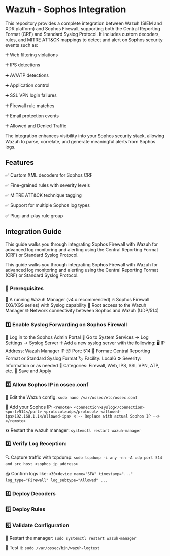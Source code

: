 # Wazuh - Sophos Integration
This repository provides a complete integration between Wazuh (SIEM and XDR platform) and Sophos Firewall, supporting both the Central Reporting Format (CRF) and Standard Syslog Protocol. It includes custom decoders, rules, and MITRE ATT&CK mappings to detect and alert on Sophos security events such as:

➕ Web filtering violations

➕ IPS detections

➕ AV/ATP detections

➕ Application control

➕ SSL VPN login failures

➕ Firewall rule matches

➕ Email protection events

➕ Allowed and Denied Traffic

The integration enhances visibility into your Sophos security stack, allowing Wazuh to parse, correlate, and generate meaningful alerts from Sophos logs.

## Features
✅ Custom XML decoders for Sophos CRF

✅ Fine-grained rules with severity levels

✅ MITRE ATT&CK technique tagging

✅ Support for multiple Sophos log types

✅ Plug-and-play rule group
## Integration Guide
This guide walks you through integrating Sophos Firewall with Wazuh for advanced log monitoring and alerting using the Central Reporting Format (CRF) or Standard Syslog Protocol.

This guide walks you through integrating Sophos Firewall with Wazuh for advanced log monitoring and alerting using the Central Reporting Format (CRF) or Standard Syslog Protocol.

### 🧱 Prerequisites
🧠 A running Wazuh Manager (v4.x recommended)
🔥 Sophos Firewall (XG/XGS series) with Syslog capability
🔐 Root access to the Wazuh Manager
🌐 Network connectivity between Sophos and Wazuh (UDP/514)

### 1️⃣ Enable Syslog Forwarding on Sophos Firewall
🔑 Log in to the Sophos Admin Portal
🧭 Go to System Services → Log Settings → Syslog Server
➕ Add a new syslog server with the following:
🖥️ IP Address: Wazuh Manager IP
📦 Port: 514
🧾 Format: Central Reporting Format or Standard Syslog Format
🏷️ Facility: Local6
⚙️ Severity: Information or as needed
📂 Categories: Firewall, Web, IPS, SSL VPN, ATP, etc.
💾 Save and Apply

### 2️⃣ Allow Sophos IP in ossec.conf
📝 Edit the Wazuh config: `sudo nano /var/ossec/etc/ossec.conf`

🔐 Add your Sophos IP: `<remote>
  <connection>syslog</connection>
  <port>514</port>
  <protocol>udp</protocol>
  <allowed-ips>192.168.1.1</allowed-ips> <!-- Replace with actual Sophos IP -->
</remote>
`

♻️ Restart the wazuh manager: `systemctl restart wazuh-manager`

### 3️⃣ Verify Log Reception: 
🔍 Capture traffic with tcpdump: `sudo tcpdump -i any -nn -A udp port 514 and src host <sophos_ip_address>`

📥 Confirm logs like: `<30>device_name="SFW" timestamp="..." log_type="Firewall" log_subtype="Allowed" ...`

### 4️⃣ Deploy Decoders

### 5️⃣ Deploy Rules

### 6️⃣ Validate Configuration

🔄 Restart the manager: `sudo systemctl restart wazuh-manager`

🧪 Test it: `sudo /var/ossec/bin/wazuh-logtest`
